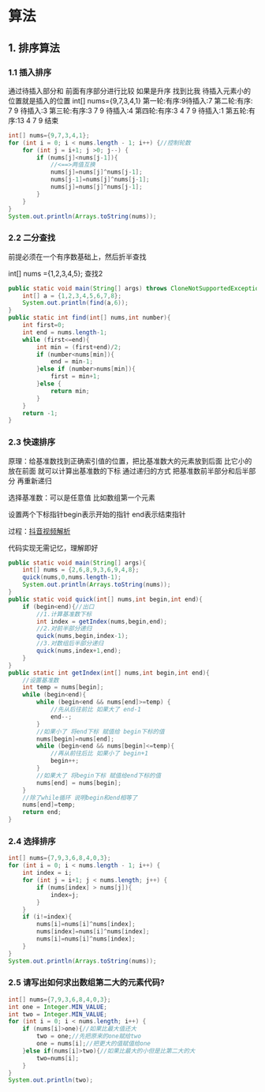 # 算法

## 1. 排序算法

### 1.1 插入排序

通过待插入部分和 前面有序部分进行比较
如果是升序 找到比我
待插入元素小的位置就是插入的位置
int[] nums={9,7,3,4,1}
第一轮:有序:9待插入:7
第二轮:有序: 7 9 待插入:3
第三轮:有序:3 7 9 待插入:4
第四轮:有序:3 4 7 9 待插入:1
第五轮:有序:13 4 7 9 结束

```java
int[] nums={9,7,3,4,1};
for (int i = 0; i < nums.length - 1; i++) {//控制轮数
    for (int j = i+1; j >0; j--) {
        if (nums[j]<nums[j-1]){
            //<==>两值互换
            nums[j]=nums[j]^nums[j-1];
            nums[j-1]=nums[j]^nums[j-1];
            nums[j]=nums[j]^nums[j-1];
        }
    }
}
System.out.println(Arrays.toString(nums));
```

### 2.2 二分查找

前提必须在一个有序数基础上，然后折半查找

int[] nums ={1,2,3,4,5};  查找2

```java
public static void main(String[] args) throws CloneNotSupportedException {
    int[] a = {1,2,3,4,5,6,7,8};
    System.out.println(find(a,6));
}
public static int find(int[] nums,int number){
    int first=0;
    int end = nums.length-1;
    while (first<=end){
        int min = (first+end)/2;
        if (number<nums[min]){
            end = min-1;
        }else if (number>nums[min]){
            first = min+1;
        }else {
            return min;
        }
    }
    return -1;
}
```

### 2.3 快速排序

原理：给基准数找到正确索引值的位置，把比基准数大的元素放到后面 比它小的放在前面 就可以计算出基准数的下标 通过递归的方式 把基准数前半部分和后半部分 再重新递归

选择基准数：可以是任意值 比如数组第一个元素

设置两个下标指针begin表示开始的指针 end表示结束指针

过程：[抖音视频解析](https://www.douyin.com/user/self?modal_id=7269326618177375500&showTab=like)

代码实现无需记忆，理解即好

```java
public static void main(String[] args){
    int[] nums = {2,6,8,9,3,6,9,4,8};
    quick(nums,0,nums.length-1);
    System.out.println(Arrays.toString(nums));
}
public static void quick(int[] nums,int begin,int end){
    if (begin<end){//出口
        //1.计算基准数下标
        int index = getIndex(nums,begin,end);
        //2.对前半部分递归
        quick(nums,begin,index-1);
        //3.对数组后半部分递归
        quick(nums,index+1,end);
    }
}
public static int getIndex(int[] nums,int begin,int end){
    //设置基准数
    int temp = nums[begin];
    while (begin<end){
        while (begin<end && nums[end]>=temp) {
            //先从后往前比 如果大了 end-1
            end--;
        }
        //如果小了 将end下标 赋值给 begin下标的值
        nums[begin]=nums[end];
        while (begin<end && nums[begin]<=temp){
            //再从前往后比 如果小了 begin+1
            begin++;
        }
        //如果大了 将begin下标 赋值给end下标的值
        nums[end] = nums[begin];
    }
    //除了while循环 说明begin和end相等了
    nums[end]=temp;
    return end;
}
```

### 2.4 选择排序

```java
int[] nums={7,9,3,6,8,4,0,3};
for (int i = 0; i < nums.length - 1; i++) {
    int index = i;
    for (int j = i+1; j < nums.length; j++) {
        if (nums[index] > nums[j]){
            index=j;
        }
    }
    if (i!=index){
        nums[i]=nums[i]^nums[index];
        nums[index]=nums[i]^nums[index];
        nums[i]=nums[i]^nums[index];
    }
}
System.out.println(Arrays.toString(nums));
```

### 2.5 请写出如何求出数组第二大的元素代码?

```java
int[] nums={7,9,3,6,8,4,0,3};
int one = Integer.MIN_VALUE;
int two = Integer.MIN_VALUE;
for (int i = 0; i < nums.length; i++) {
    if (nums[i]>one){//如果比最大值还大
        two = one;//先把原来的one赋给two
        one = nums[i];//把更大的值赋值给one
    }else if(nums[i]>two){//如果比最大的小但是比第二大的大
        two=nums[i];
    }
}
System.out.println(two);
```

